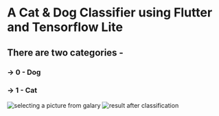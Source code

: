 # A Cat & Dog Classifier using Flutter and Tensorflow Lite
## There are two categories - 
 ### ->  0 - Dog  
 ### ->  1 - Cat


 
![selecting a picture from galary](https://github.com/srinath1412001/Cat-vs-Dog-Classifier/blob/master/readme%20pics/pic%201.png?raw=true)
![result after classification](https://github.com/srinath1412001/Cat-vs-Dog-Classifier/blob/master/readme%20pics/pic%202.png?raw=true)
